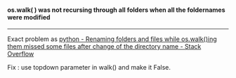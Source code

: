 
#### os.walk( ) was not recursing through all folders when all the foldernames were modified
---
Exact problem as [python - Renaming folders and files while os.walk()ing them missed some files after change of the directory name - Stack Overflow](https://stackoverflow.com/questions/53123867/renaming-folders-and-files-while-os-walking-them-missed-some-files-after-chang)

Fix : use topdown parameter in walk() and make it False.